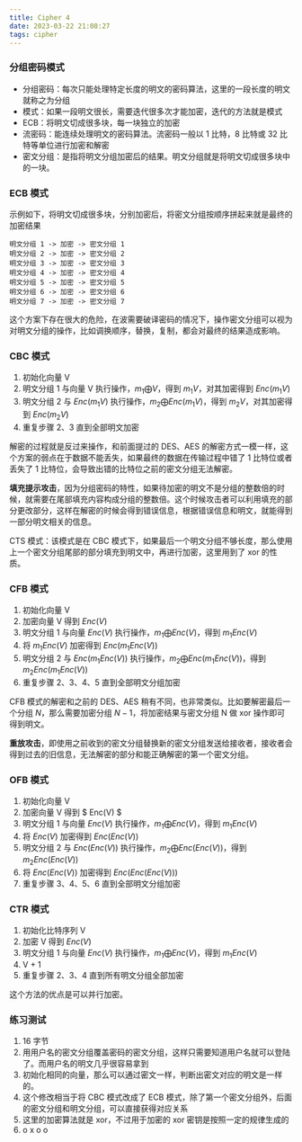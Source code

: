 ```yaml
---
title: Cipher 4
date: 2023-03-22 21:08:27
tags: cipher
---
```


### 分组密码模式

- 分组密码：每次只能处理特定长度的明文的密码算法，这里的一段长度的明文就称之为分组
- 模式：如果一段明文很长，需要迭代很多次才能加密，迭代的方法就是模式
- ECB：将明文切成很多块，每一块独立的加密
- 流密码：能连续处理明文的密码算法。流密码一般以 1 比特，8 比特或 32 比特等单位进行加密和解密
- 密文分组：是指将明文分组加密后的结果。明文分组就是将明文切成很多块中的一块。

<!--more-->

### ECB 模式

示例如下，将明文切成很多块，分别加密后，将密文分组按顺序拼起来就是最终的加密结果

```text
明文分组 1 -> 加密 -> 密文分组 1
明文分组 2 -> 加密 -> 密文分组 2
明文分组 3 -> 加密 -> 密文分组 3
明文分组 4 -> 加密 -> 密文分组 4
明文分组 5 -> 加密 -> 密文分组 5
明文分组 6 -> 加密 -> 密文分组 6
明文分组 7 -> 加密 -> 密文分组 7
```

这个方案下存在很大的危险，在波需要破译密码的情况下，操作密文分组可以视为对明文分组的操作，比如调换顺序，替换，复制，都会对最终的结果造成影响。

### CBC 模式

1. 初始化向量 V
2. 明文分组 1 与向量 V 执行操作，$m_1 \bigoplus V$，得到 $m_1V$，对其加密得到 $Enc(m_1V)$
3. 明文分组 2 与 $Enc(m_1V)$ 执行操作，$m_2 \bigoplus Enc(m_1V)$，得到 $m_2V$，对其加密得到 $Enc(m_2V)$
4. 重复步骤 2、3 直到全部明文加密

解密的过程就是反过来操作，和前面提过的 DES、AES 的解密方式一模一样，这个方案的弱点在于数据不能丢失，如果最终的数据在传输过程中错了 1 比特位或者丢失了 1 比特位，会导致出错的比特位之前的密文分组无法解密。

**填充提示攻击**，因为分组密码的特性，如果待加密的明文不是分组的整数倍的时候，就需要在尾部填充内容构成分组的整数倍。这个时候攻击者可以利用填充的部分更改部分，这样在解密的时候会得到错误信息，根据错误信息和明文，就能得到一部分明文相关的信息。

CTS 模式：该模式是在 CBC 模式下，如果最后一个明文分组不够长度，那么使用上一个密文分组尾部的部分填充到明文中，再进行加密，这里用到了 xor 的性质。

### CFB 模式

1. 初始化向量 V
2. 加密向量 V 得到 $Enc(V)$
3. 明文分组 1 与向量 $Enc(V)$ 执行操作，$m_1 \bigoplus Enc(V)$，得到 $m_1Enc(V)$
4. 将 $m_1Enc(V)$ 加密得到 $Enc(m_1Enc(V))$
5. 明文分组 2 与 $Enc(m_1Enc(V))$ 执行操作，$m_2 \bigoplus Enc(m_1Enc(V))$，得到 $m_2Enc(m_1Enc(V))$
6. 重复步骤 2、3、4、5 直到全部明文分组加密

CFB 模式的解密和之前的 DES、AES 稍有不同，也非常类似。比如要解密最后一个分组 $N$，那么需要加密分组 $N-1$，将加密结果与密文分组 N 做 xor 操作即可得到明文。

**重放攻击**，即使用之前收到的密文分组替换新的密文分组发送给接收者，接收者会得到过去的旧信息，无法解密的部分和能正确解密的第一个密文分组。

### OFB 模式

1. 初始化向量 V
2. 加密向量 V 得到 $ Enc(V) $
3. 明文分组 1 与向量 $Enc(V)$ 执行操作，$m_1 \bigoplus Enc(V)$，得到 $m_1Enc(V)$
4. 将 $Enc(V)$ 加密得到 $Enc(Enc(V))$
5. 明文分组 2 与 $Enc(Enc(V))$ 执行操作，$m_2 \bigoplus Enc(Enc(V))$，得到 $m_2Enc(Enc(V))$
6. 将 $Enc(Enc(V))$ 加密得到 $Enc(Enc(Enc(V)))$
7. 重复步骤 3、4、5、6 直到全部明文分组加密

### CTR 模式

1. 初始化比特序列 V
2. 加密 V 得到 $Enc(V)$
3. 明文分组 1 与向量 $Enc(V)$ 执行操作，$m_1 \bigoplus Enc(V)$，得到 $m_1Enc(V)$
4. V + 1
5. 重复步骤 2、3、4 直到所有明文分组全部加密

这个方法的优点是可以并行加密。

### 练习测试

1. 16 字节
2. 用用户名的密文分组覆盖密码的密文分组，这样只需要知道用户名就可以登陆了。而用户名的明文几乎很容易拿到
3. 初始化相同的向量，那么可以通过密文一样，判断出密文对应的明文是一样的。
4. 这个修改相当于将 CBC 模式改成了 ECB 模式，除了第一个密文分组外，后面的密文分组和明文分组，可以直接获得对应关系
5. 这里的加密算法就是 xor，不过用于加密的 xor 密钥是按照一定的规律生成的
6. o x o o
